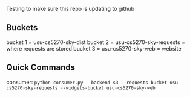 Testing to make sure this repo is updating to github

## Buckets
bucket 1 = usu-cs5270-sky-dist 
bucket 2 = usu-cs5270-sky-requests = where requests are stored
bucket 3 = usu-cs5270-sky-web = website

## Quick Commands
consumer: `python consumer.py --backend s3 --requests-bucket usu-cs5270-sky-requests --widgets-bucket usu-cs5270-sky-web`